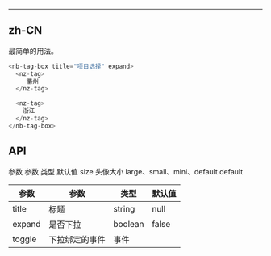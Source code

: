 ---


## zh-CN

最简单的用法。

```ts
<nb-tag-box title="项目选择" expand>
  <nz-tag>
     衢州
  </nz-tag>

  <nz-tag>
    浙江
  </nz-tag>
</nb-tag-box>

```



## API
参数	参数	类型	默认值
size	头像大小	large、small、mini、default	default

|    参数     | 参数 | 类型 |  默认值 |
| ---------- | --- |---- | --- |
| title |  标题 | string | null |
| expand  |  是否下拉 | boolean | false |
| toggle  |  下拉绑定的事件 | 事件 |  |

